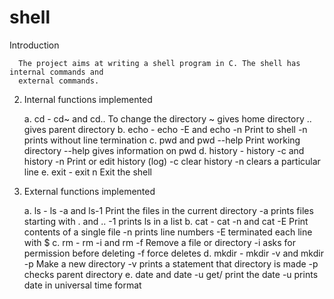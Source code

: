# shell


 Introduction
 
      The project aims at writing a shell program in C. The shell has internal commands and
      external commands.
2. Internal functions implemented

      a. cd - cd~ and cd..
      To change the directory
      ~ gives home directory
      .. gives parent directory
      b. echo - echo -E and echo -n
      Print to shell
      -n prints without line termination
      c. pwd and pwd --help
      Print working directory
      --help gives information on pwd
      d. history - history -c and history -n
      Print or edit history (log)
      -c clear history
      -n clears a particular line
      e. exit - exit n
      Exit the shell
3. External functions implemented

      a. ls - ls -a and ls-1
      Print the files in the current directory
      -a prints files starting with . and ..
      -1 prints ls in a list
      b. cat - cat -n and cat -E
      Print contents of a single file
      -n prints line numbers
      -E terminated each line with $
      c. rm - rm -i and rm -f
      Remove a file or directory
      -i asks for permission before deleting
      -f force deletes
      d. mkdir - mkdir -v and mkdir -p
      Make a new directory
      -v prints a statement that directory is made
      -p checks parent directory
      e. date and date -u
      get/ print the date
      -u prints date in universal time format
